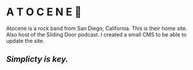 # A T O C E N E :kiss:

Atocene is a rock band from San Diego, California. This is their home site. Also host of the Sliding Door podcast.
I created a small CMS to be able to update the site. 

## _Simplicty is key._
